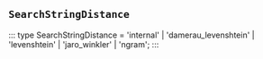 ## `SearchStringDistance`
:::
type SearchStringDistance = 'internal' | 'damerau_levenshtein' | 'levenshtein' | 'jaro_winkler' | 'ngram';
:::
